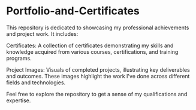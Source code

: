 # Portfolio-and-Certificates
This repository is dedicated to showcasing my professional achievements and project work. It includes:

  Certificates: A collection of certificates demonstrating my skills and knowledge acquired from various courses, certifications, and training programs.
  
  Project Images: Visuals of completed projects, illustrating key deliverables and outcomes. These images highlight the work I've done across different fields and technologies.

Feel free to explore the repository to get a sense of my qualifications and expertise.
